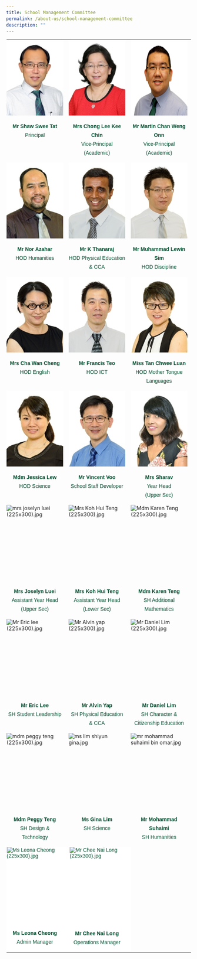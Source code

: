 ```yaml
---
title: School Management Committee
permalink: /about-us/school-management-committee
description: ""
---
```

<table style="margin: auto; outline: 0px; padding: 0px; border-collapse: collapse; clear: both; border: 1px solid transparent; table-layout: fixed;" class="ive_eobj_center ives_tab_kosong"><tbody style="margin: 0px; outline: 0px; padding: 0px;"><tr style="margin: 0px; outline: 0px; padding: 0px;"><td style="margin: 0px; outline: 0px; padding: 0px 15px 15px 0px; vertical-align: top;" width="200px"><img style="margin: auto; outline: 0px; padding: 0px; border: none; max-width: 100%; clear: both; display: block; width: 154px; height: 205px;" class="ive_eobj_center" alt="mr shaw swee tat (225x300).jpg" src="/images/mr%20shaw%20swee%20tat%20(225x300).jpg"><br style="margin: 0px; outline: 0px; padding: 0px;"><div style="margin: 0px; outline: 0px; padding: 0px; line-height: 24px !important; color: rgb(0, 77, 46); font-family: Outfit, sans-serif; font-size: 14px; font-weight: 400; text-align: center;"><b style="margin: 0px; outline: 0px; padding: 0px;">Mr Shaw Swee Tat</b></div><div style="margin: 0px; outline: 0px; padding: 0px; line-height: 24px !important; color: rgb(0, 77, 46); font-family: Outfit, sans-serif; font-size: 14px; font-weight: 400; text-align: center;">Principal</div></td><td style="margin: 0px; outline: 0px; padding: 0px 15px 15px 0px; vertical-align: top;" width="200px"><img style="margin: auto; outline: 0px; padding: 0px; border: none; max-width: 100%; clear: both; display: block; width: 154px; height: 205px;" class="ive_eobj_center" alt="mrs chong-lee kee chin (225x300).jpg" src="/images/mrs%20chong-lee%20kee%20chin%20(225x300).jpg"><br style="margin: 0px; outline: 0px; padding: 0px;"><div style="margin: 0px; outline: 0px; padding: 0px; line-height: 24px !important; color: rgb(0, 77, 46); font-family: Outfit, sans-serif; font-size: 14px; font-weight: 400; text-align: center;"><b style="margin: 0px; outline: 0px; padding: 0px;">Mrs Chong Lee Kee Chin</b></div><div style="margin: 0px; outline: 0px; padding: 0px; line-height: 24px !important; color: rgb(0, 77, 46); font-family: Outfit, sans-serif; font-size: 14px; font-weight: 400; text-align: center;">Vice-Principal (Academic)</div></td><td style="margin: 0px; outline: 0px; padding: 0px 15px 15px 0px; vertical-align: top;" width="205px"><img style="margin: auto; outline: 0px; padding: 0px; border: none; max-width: 100%; clear: both; display: block; width: 205px; height: 205px;" class="ive_eobj_center" alt="Chan_Weng_Onn_Martin_WB.png" src="/images/Chan_Weng_Onn_Martin_WB.png"><br style="margin: 0px; outline: 0px; padding: 0px;"><div style="margin: 0px; outline: 0px; padding: 0px; line-height: 24px !important; color: rgb(0, 77, 46); font-family: Outfit, sans-serif; font-size: 14px; font-weight: 400; text-align: center;"><b style="margin: 0px; outline: 0px; padding: 0px;">Mr Martin Chan Weng Onn</b></div><div style="margin: 0px; outline: 0px; padding: 0px; line-height: 24px !important; color: rgb(0, 77, 46); font-family: Outfit, sans-serif; font-size: 14px; font-weight: 400; text-align: center;">Vice-Principal (Academic)</div></td><td style="margin: 0px; outline: 0px; padding: 0px 15px 15px 0px; vertical-align: top;" width="200px"><br style="margin: 0px; outline: 0px; padding: 0px;"></td></tr><tr style="margin: 0px; outline: 0px; padding: 0px;"><td style="margin: 0px; outline: 0px; padding: 0px 15px 15px 0px; vertical-align: top;"><img style="margin: auto; outline: 0px; padding: 0px; border: none; max-width: 100%; clear: both; display: block; width: 154px; height: 205px;" class="ive_eobj_center" alt="Mr Nor Azahar (225x300).jpg" src="/images/Mr%20Nor%20Azahar%20(225x300).jpg"><br style="margin: 0px; outline: 0px; padding: 0px;"><div style="margin: 0px; outline: 0px; padding: 0px; line-height: 24px !important; color: rgb(0, 77, 46); font-family: Outfit, sans-serif; font-size: 14px; font-weight: 400; text-align: center;"><b style="margin: 0px; outline: 0px; padding: 0px;">Mr Nor Azahar</b></div><div style="margin: 0px; outline: 0px; padding: 0px; line-height: 24px !important; color: rgb(0, 77, 46); font-family: Outfit, sans-serif; font-size: 14px; font-weight: 400; text-align: center;">HOD Humanities</div></td><td style="margin: 0px; outline: 0px; padding: 0px 15px 15px 0px; vertical-align: top;"><img style="margin: auto; outline: 0px; padding: 0px; border: none; max-width: 100%; clear: both; display: block; width: 154px; height: 205px;" class="ive_eobj_center" alt="Mr Thanaraj (225x300).jpg" src="/images/Mr%20Thanaraj%20(225x300).jpg"><br style="margin: 0px; outline: 0px; padding: 0px;"><div style="margin: 0px; outline: 0px; padding: 0px; line-height: 24px !important; color: rgb(0, 77, 46); font-family: Outfit, sans-serif; font-size: 14px; font-weight: 400; text-align: center;"><b style="margin: 0px; outline: 0px; padding: 0px;">Mr K Thanaraj</b></div><div style="margin: 0px; outline: 0px; padding: 0px; line-height: 24px !important; color: rgb(0, 77, 46); font-family: Outfit, sans-serif; font-size: 14px; font-weight: 400; text-align: center;">HOD Physical Education &amp; CCA</div></td><td style="margin: 0px; outline: 0px; padding: 0px 15px 15px 0px; vertical-align: top;"><img style="margin: auto; outline: 0px; padding: 0px; border: none; max-width: 100%; clear: both; display: block; width: 154px; height: 205px;" class="ive_eobj_center" alt="Mr Muhammad Sim (225x300).jpg" src="/images/Mr%20Muhammad%20Sim%20(225x300).jpg"><br style="margin: 0px; outline: 0px; padding: 0px;"><div style="margin: 0px; outline: 0px; padding: 0px; line-height: 24px !important; color: rgb(0, 77, 46); font-family: Outfit, sans-serif; font-size: 14px; font-weight: 400; text-align: center;"><b style="margin: 0px; outline: 0px; padding: 0px;">Mr Muhammad Lewin Sim</b></div><div style="margin: 0px; outline: 0px; padding: 0px; line-height: 24px !important; color: rgb(0, 77, 46); font-family: Outfit, sans-serif; font-size: 14px; font-weight: 400; text-align: center;">HOD Discipline</div></td><td style="margin: 0px; outline: 0px; padding: 0px 15px 15px 0px; vertical-align: top;"><img style="margin: auto; outline: 0px; padding: 0px; border: none; max-width: 100%; clear: both; display: block; width: 154px; height: 205px;" class="ive_eobj_center" alt="Mdm Ng Kae Pheng (225x300).jpg" src="/images/Mdm%20Ng%20Kae%20Pheng%20(225x300).jpg"><br style="margin: 0px; outline: 0px; padding: 0px;"><div style="margin: 0px; outline: 0px; padding: 0px; line-height: 24px !important; color: rgb(0, 77, 46); font-family: Outfit, sans-serif; font-size: 14px; font-weight: 400; text-align: center;"><b style="margin: 0px; outline: 0px; padding: 0px;">Mdm Ng Kae Pheng</b></div><div style="margin: 0px; outline: 0px; padding: 0px; line-height: 24px !important; color: rgb(0, 77, 46); font-family: Outfit, sans-serif; font-size: 14px; font-weight: 400; text-align: center;">HOD Mathematics</div></td></tr><tr style="margin: 0px; outline: 0px; padding: 0px;"><td style="margin: 0px; outline: 0px; padding: 0px 15px 15px 0px; vertical-align: top;"><img style="margin: auto; outline: 0px; padding: 0px; border: none; max-width: 100%; clear: both; display: block; width: 154px; height: 205px;" class="ive_eobj_center" alt="Mrs Cha Wan Cheng (225x300).jpg" src="/images/Mrs%20Cha%20Wan%20Cheng%20(225x300).jpg"><br style="margin: 0px; outline: 0px; padding: 0px;"><div style="margin: 0px; outline: 0px; padding: 0px; line-height: 24px !important; color: rgb(0, 77, 46); font-family: Outfit, sans-serif; font-size: 14px; font-weight: 400; text-align: center;"><b style="margin: 0px; outline: 0px; padding: 0px;">Mrs Cha Wan Cheng</b></div><div style="margin: 0px; outline: 0px; padding: 0px; line-height: 24px !important; color: rgb(0, 77, 46); font-family: Outfit, sans-serif; font-size: 14px; font-weight: 400; text-align: center;">HOD English</div></td><td style="margin: 0px; outline: 0px; padding: 0px 15px 15px 0px; vertical-align: top;"><img style="margin: auto; outline: 0px; padding: 0px; border: none; max-width: 100%; clear: both; display: block; width: 154px; height: 205px;" class="ive_eobj_center" alt="Mr Francis Teo (225x300).jpg" src="/images/Mr%20Francis%20Teo%20(225x300).jpg"><br style="margin: 0px; outline: 0px; padding: 0px;"><div style="margin: 0px; outline: 0px; padding: 0px; line-height: 24px !important; color: rgb(0, 77, 46); font-family: Outfit, sans-serif; font-size: 14px; font-weight: 400; text-align: center;"><b style="margin: 0px; outline: 0px; padding: 0px;">Mr Francis Teo</b></div><div style="margin: 0px; outline: 0px; padding: 0px; line-height: 24px !important; color: rgb(0, 77, 46); font-family: Outfit, sans-serif; font-size: 14px; font-weight: 400; text-align: center;">HOD ICT</div></td><td style="margin: 0px; outline: 0px; padding: 0px 15px 15px 0px; vertical-align: top;"><img style="margin: auto; outline: 0px; padding: 0px; border: none; max-width: 100%; clear: both; display: block; width: 154px; height: 205px;" class="ive_eobj_center" alt="Miss Tan Chwee Luan (225x300).jpg" src="/images/Miss%20Tan%20Chwee%20Luan%20(225x300).jpg"><br style="margin: 0px; outline: 0px; padding: 0px;"><div style="margin: 0px; outline: 0px; padding: 0px; line-height: 24px !important; color: rgb(0, 77, 46); font-family: Outfit, sans-serif; font-size: 14px; font-weight: 400; text-align: center;"><b style="margin: 0px; outline: 0px; padding: 0px;">Miss Tan Chwee Luan</b></div><div style="margin: 0px; outline: 0px; padding: 0px; line-height: 24px !important; color: rgb(0, 77, 46); font-family: Outfit, sans-serif; font-size: 14px; font-weight: 400; text-align: center;">HOD Mother Tongue Languages</div></td><td style="margin: 0px; outline: 0px; padding: 0px 15px 15px 0px; vertical-align: top;"><img style="margin: auto; outline: 0px; padding: 0px; border: none; max-width: 100%; clear: both; display: block; width: 154px; height: 205px;" class="ive_eobj_center" alt="Mrs Linda Wang (225x300).jpg" src="/images/Mrs%20Linda%20Wang%20(225x300).jpg"><br style="margin: 0px; outline: 0px; padding: 0px;"><div style="margin: 0px; outline: 0px; padding: 0px; line-height: 24px !important; color: rgb(0, 77, 46); font-family: Outfit, sans-serif; font-size: 14px; font-weight: 400; text-align: center;"><b style="margin: 0px; outline: 0px; padding: 0px;">Mrs Linda Wang</b></div><div style="margin: 0px; outline: 0px; padding: 0px; line-height: 24px !important; color: rgb(0, 77, 46); font-family: Outfit, sans-serif; font-size: 14px; font-weight: 400; text-align: center;">HOD CCE</div></td></tr><tr style="margin: 0px; outline: 0px; padding: 0px;"><td style="margin: 0px; outline: 0px; padding: 0px 15px 15px 0px; vertical-align: top;"><img style="margin: auto; outline: 0px; padding: 0px; border: none; max-width: 100%; clear: both; display: block; width: 154px; height: 205px;" class="ive_eobj_center" alt="Mdm Jessica Lew (225x300).jpg" src="/images/Mdm%20Jessica%20Lew%20(225x300).jpg"><br style="margin: 0px; outline: 0px; padding: 0px;"><div style="margin: 0px; outline: 0px; padding: 0px; line-height: 24px !important; color: rgb(0, 77, 46); font-family: Outfit, sans-serif; font-size: 14px; font-weight: 400; text-align: center;"><b style="margin: 0px; outline: 0px; padding: 0px;">Mdm Jessica Lew</b></div><div style="margin: 0px; outline: 0px; padding: 0px; line-height: 24px !important; color: rgb(0, 77, 46); font-family: Outfit, sans-serif; font-size: 14px; font-weight: 400; text-align: center;">HOD Science</div></td><td style="margin: 0px; outline: 0px; padding: 0px 15px 15px 0px; vertical-align: top;"><img style="margin: auto; outline: 0px; padding: 0px; border: none; max-width: 100%; clear: both; display: block; width: 154px; height: 205px;" class="ive_eobj_center" alt="Mr Vincent Voo (225x300).jpg" src="/images/Mr%20Vincent%20Voo%20(225x300).jpg"><br style="margin: 0px; outline: 0px; padding: 0px;"><div style="margin: 0px; outline: 0px; padding: 0px; line-height: 24px !important; color: rgb(0, 77, 46); font-family: Outfit, sans-serif; font-size: 14px; font-weight: 400; text-align: center;"><b style="margin: 0px; outline: 0px; padding: 0px;">Mr Vincent Voo</b></div><div style="margin: 0px; outline: 0px; padding: 0px; line-height: 24px !important; color: rgb(0, 77, 46); font-family: Outfit, sans-serif; font-size: 14px; font-weight: 400; text-align: center;">School Staff Developer</div></td><td style="margin: 0px; outline: 0px; padding: 0px 15px 15px 0px; vertical-align: top;"><img style="margin: auto; outline: 0px; padding: 0px; border: none; max-width: 100%; clear: both; display: block; width: 154px; height: 205px;" class="ive_eobj_center" alt="Mrs D Sharav (225x300).jpg" src="/images/Mrs%20D%20Sharav%20(225x300).jpg"><br style="margin: 0px; outline: 0px; padding: 0px;"><div style="margin: 0px; outline: 0px; padding: 0px; line-height: 24px !important; color: rgb(0, 77, 46); font-family: Outfit, sans-serif; font-size: 14px; font-weight: 400; text-align: center;"><b style="margin: 0px; outline: 0px; padding: 0px;">Mrs Sharav</b></div><div style="margin: 0px; outline: 0px; padding: 0px; line-height: 24px !important; color: rgb(0, 77, 46); font-family: Outfit, sans-serif; font-size: 14px; font-weight: 400; text-align: center;">Year Head</div><div style="margin: 0px; outline: 0px; padding: 0px; line-height: 24px !important; color: rgb(0, 77, 46); font-family: Outfit, sans-serif; font-size: 14px; font-weight: 400; text-align: center;">(Upper Sec)</div></td><td style="margin: 0px; outline: 0px; padding: 0px 15px 15px 0px; vertical-align: top;"><img style="margin: auto; outline: 0px; padding: 0px; border: none; max-width: 100%; clear: both; display: block; width: 154px; height: 205px;" class="ive_eobj_center" alt="Mdm Yeo leng (225x300).jpg" src="/images/Mdm%20Yeo%20leng%20(225x300).jpg"><br style="margin: 0px; outline: 0px; padding: 0px;"><div style="margin: 0px; outline: 0px; padding: 0px; line-height: 24px !important; color: rgb(0, 77, 46); font-family: Outfit, sans-serif; font-size: 14px; font-weight: 400; text-align: center;"><b style="margin: 0px; outline: 0px; padding: 0px;">Mdm Yeo Leng</b></div><div style="margin: 0px; outline: 0px; padding: 0px; line-height: 24px !important; color: rgb(0, 77, 46); font-family: Outfit, sans-serif; font-size: 14px; font-weight: 400; text-align: center;">Year Head</div><div style="margin: 0px; outline: 0px; padding: 0px; line-height: 24px !important; color: rgb(0, 77, 46); font-family: Outfit, sans-serif; font-size: 14px; font-weight: 400; text-align: center;">(Lower Sec)</div></td></tr><tr style="margin: 0px; outline: 0px; padding: 0px;"><td style="margin: 0px; outline: 0px; padding: 0px 15px 15px 0px; vertical-align: top;"><img style="margin: auto; outline: 0px; padding: 0px; border: none; max-width: 100%; clear: both; display: block; width: 154px; height: 205px;" class="ive_eobj_center" alt="mrs joselyn luei (225x300).jpg" src="https://angmokiosec.moe.edu.sg/qql/slot/u531/2022/About%20Us/SMC/mrs%20joselyn%20luei%20(225x300).jpg"><br style="margin: 0px; outline: 0px; padding: 0px;"><div style="margin: 0px; outline: 0px; padding: 0px; line-height: 24px !important; color: rgb(0, 77, 46); font-family: Outfit, sans-serif; font-size: 14px; font-weight: 400; text-align: center;"><b style="margin: 0px; outline: 0px; padding: 0px;">Mrs Joselyn Luei</b></div><div style="margin: 0px; outline: 0px; padding: 0px; line-height: 24px !important; color: rgb(0, 77, 46); font-family: Outfit, sans-serif; font-size: 14px; font-weight: 400; text-align: center;">Assistant Year Head</div><div style="margin: 0px; outline: 0px; padding: 0px; line-height: 24px !important; color: rgb(0, 77, 46); font-family: Outfit, sans-serif; font-size: 14px; font-weight: 400; text-align: center;">(Upper Sec)</div></td><td style="margin: 0px; outline: 0px; padding: 0px 15px 15px 0px; vertical-align: top;"><img style="margin: auto; outline: 0px; padding: 0px; border: none; max-width: 100%; clear: both; display: block; width: 154px; height: 205px;" class="ive_eobj_center" alt="Mrs Koh Hui Teng (225x300).jpg" src="https://angmokiosec.moe.edu.sg/qql/slot/u531/2022/About%20Us/SMC/Mrs%20Koh%20Hui%20Teng%20(225x300).jpg"><br style="margin: 0px; outline: 0px; padding: 0px;"><div style="margin: 0px; outline: 0px; padding: 0px; line-height: 24px !important; color: rgb(0, 77, 46); font-family: Outfit, sans-serif; font-size: 14px; font-weight: 400; text-align: center;"><b style="margin: 0px; outline: 0px; padding: 0px;">Mrs Koh Hui Teng</b></div><div style="margin: 0px; outline: 0px; padding: 0px; line-height: 24px !important; color: rgb(0, 77, 46); font-family: Outfit, sans-serif; font-size: 14px; font-weight: 400; text-align: center;">Assistant Year Head</div><div style="margin: 0px; outline: 0px; padding: 0px; line-height: 24px !important; color: rgb(0, 77, 46); font-family: Outfit, sans-serif; font-size: 14px; font-weight: 400; text-align: center;">(Lower Sec)</div></td><td style="margin: 0px; outline: 0px; padding: 0px 15px 15px 0px; vertical-align: top;"><img style="margin: auto; outline: 0px; padding: 0px; border: none; max-width: 100%; clear: both; display: block; width: 154px; height: 205px;" class="ive_eobj_center" alt="Mdm Karen Teng (225x300).jpg" src="https://angmokiosec.moe.edu.sg/qql/slot/u531/2022/About%20Us/SMC/Mdm%20Karen%20Teng%20(225x300).jpg"><br style="margin: 0px; outline: 0px; padding: 0px;"><div style="margin: 0px; outline: 0px; padding: 0px; line-height: 24px !important; color: rgb(0, 77, 46); font-family: Outfit, sans-serif; font-size: 14px; font-weight: 400; text-align: center;"><b style="margin: 0px; outline: 0px; padding: 0px;">Mdm Karen Teng</b></div><div style="margin: 0px; outline: 0px; padding: 0px; line-height: 24px !important; color: rgb(0, 77, 46); font-family: Outfit, sans-serif; font-size: 14px; font-weight: 400; text-align: center;">SH Additional Mathematics</div></td><td style="margin: 0px; outline: 0px; padding: 0px 15px 15px 0px; vertical-align: top;"><img style="margin: auto; outline: 0px; padding: 0px; border: none; max-width: 100%; clear: both; display: block; width: 154px; height: 205px;" class="ive_eobj_center" alt="Mr Desmond Tong (225x300).jpg" src="https://angmokiosec.moe.edu.sg/qql/slot/u531/2022/About%20Us/SMC/Mr%20Desmond%20Tong%20(225x300).jpg"><br style="margin: 0px; outline: 0px; padding: 0px;"><div style="margin: 0px; outline: 0px; padding: 0px; line-height: 24px !important; color: rgb(0, 77, 46); font-family: Outfit, sans-serif; font-size: 14px; font-weight: 400; text-align: center;"><b style="margin: 0px; outline: 0px; padding: 0px;">Mr Desmond Tong</b></div><div style="margin: 0px; outline: 0px; padding: 0px; line-height: 24px !important; color: rgb(0, 77, 46); font-family: Outfit, sans-serif; font-size: 14px; font-weight: 400; text-align: center;">SH Data Management</div></td></tr><tr style="margin: 0px; outline: 0px; padding: 0px;"><td style="margin: 0px; outline: 0px; padding: 0px 15px 15px 0px; vertical-align: top;"><img style="margin: auto; outline: 0px; padding: 0px; border: none; max-width: 100%; clear: both; display: block; width: 154px; height: 205px;" class="ive_eobj_center" alt="Mr Eric lee (225x300).jpg" src="https://angmokiosec.moe.edu.sg/qql/slot/u531/2022/About%20Us/SMC/Mr%20Eric%20lee%20(225x300).jpg"><br style="margin: 0px; outline: 0px; padding: 0px;"><div style="margin: 0px; outline: 0px; padding: 0px; line-height: 24px !important; color: rgb(0, 77, 46); font-family: Outfit, sans-serif; font-size: 14px; font-weight: 400; text-align: center;"><b style="margin: 0px; outline: 0px; padding: 0px;">Mr Eric Lee</b></div><div style="margin: 0px; outline: 0px; padding: 0px; line-height: 24px !important; color: rgb(0, 77, 46); font-family: Outfit, sans-serif; font-size: 14px; font-weight: 400; text-align: center;">SH Student Leadership</div></td><td style="margin: 0px; outline: 0px; padding: 0px 15px 15px 0px; vertical-align: top;"><img style="margin: auto; outline: 0px; padding: 0px; border: none; max-width: 100%; clear: both; display: block; width: 154px; height: 205px;" class="ive_eobj_center" alt="Mr Alvin yap (225x300).jpg" src="https://angmokiosec.moe.edu.sg/qql/slot/u531/2022/About%20Us/SMC/Mr%20Alvin%20yap%20(225x300).jpg"><br style="margin: 0px; outline: 0px; padding: 0px;"><div style="margin: 0px; outline: 0px; padding: 0px; line-height: 24px !important; color: rgb(0, 77, 46); font-family: Outfit, sans-serif; font-size: 14px; font-weight: 400; text-align: center;"><b style="margin: 0px; outline: 0px; padding: 0px;">Mr Alvin Yap</b></div><div style="margin: 0px; outline: 0px; padding: 0px; line-height: 24px !important; color: rgb(0, 77, 46); font-family: Outfit, sans-serif; font-size: 14px; font-weight: 400; text-align: center;">SH Physical Education &amp; CCA</div></td><td style="margin: 0px; outline: 0px; padding: 0px 15px 15px 0px; vertical-align: top;"><img style="margin: auto; outline: 0px; padding: 0px; border: none; max-width: 100%; clear: both; display: block; width: 154px; height: 205px;" class="ive_eobj_center" alt="Mr Daniel Lim (225x300).jpg" src="https://angmokiosec.moe.edu.sg/qql/slot/u531/2022/About%20Us/SMC/Mr%20Daniel%20Lim%20(225x300).jpg"><br style="margin: 0px; outline: 0px; padding: 0px;"><div style="margin: 0px; outline: 0px; padding: 0px; line-height: 24px !important; color: rgb(0, 77, 46); font-family: Outfit, sans-serif; font-size: 14px; font-weight: 400; text-align: center;"><b style="margin: 0px; outline: 0px; padding: 0px;">Mr Daniel Lim</b></div><div style="margin: 0px; outline: 0px; padding: 0px; line-height: 24px !important; color: rgb(0, 77, 46); font-family: Outfit, sans-serif; font-size: 14px; font-weight: 400; text-align: center;">SH Character &amp; Citizenship Education</div></td><td style="margin: 0px; outline: 0px; padding: 0px 15px 15px 0px; vertical-align: top;"><img style="margin: auto; outline: 0px; padding: 0px; border: none; max-width: 100%; clear: both; display: block; width: 154px; height: 205px;" class="ive_eobj_center" alt="ms cheryl ang (225x300).jpg" src="https://angmokiosec.moe.edu.sg/qql/slot/u531/2022/About%20Us/SMC/ms%20cheryl%20ang%20(225x300).jpg"><br style="margin: 0px; outline: 0px; padding: 0px;"><div style="margin: 0px; outline: 0px; padding: 0px; line-height: 24px !important; color: rgb(0, 77, 46); font-family: Outfit, sans-serif; font-size: 14px; font-weight: 400; text-align: center;"><b style="margin: 0px; outline: 0px; padding: 0px;">Ms Cheryl Ang</b></div><div style="margin: 0px; outline: 0px; padding: 0px; line-height: 24px !important; color: rgb(0, 77, 46); font-family: Outfit, sans-serif; font-size: 14px; font-weight: 400; text-align: center;">SH Aesthetics</div></td></tr><tr style="margin: 0px; outline: 0px; padding: 0px;"><td style="margin: 0px; outline: 0px; padding: 0px 15px 15px 0px; vertical-align: top;"><img style="margin: auto; outline: 0px; padding: 0px; border: none; max-width: 100%; clear: both; display: block; width: 154px; height: 205px;" class="ive_eobj_center" alt="mdm peggy teng (225x300).jpg" src="https://angmokiosec.moe.edu.sg/qql/slot/u531/2022/About%20Us/SMC/mdm%20peggy%20teng%20(225x300).jpg"><br style="margin: 0px; outline: 0px; padding: 0px;"><div style="margin: 0px; outline: 0px; padding: 0px; line-height: 24px !important; color: rgb(0, 77, 46); font-family: Outfit, sans-serif; font-size: 14px; font-weight: 400; text-align: center;"><b style="margin: 0px; outline: 0px; padding: 0px;">Mdm Peggy Teng</b></div><div style="margin: 0px; outline: 0px; padding: 0px; line-height: 24px !important; color: rgb(0, 77, 46); font-family: Outfit, sans-serif; font-size: 14px; font-weight: 400; text-align: center;">SH Design &amp; Technology</div></td><td style="margin: 0px; outline: 0px; padding: 0px 15px 15px 0px; vertical-align: top;"><img style="margin: auto; outline: 0px; padding: 0px; border: none; max-width: 100%; clear: both; display: block; width: 154px; height: 205px;" class="ive_eobj_center" alt="ms lim shiyun gina.jpg" src="https://angmokiosec.moe.edu.sg/qql/slot/u531/2022/About%20Us/SMC/ms%20lim%20shiyun%20gina.jpg"><br style="margin: 0px; outline: 0px; padding: 0px;"><div style="margin: 0px; outline: 0px; padding: 0px; line-height: 24px !important; color: rgb(0, 77, 46); font-family: Outfit, sans-serif; font-size: 14px; font-weight: 400; text-align: center;"><b style="margin: 0px; outline: 0px; padding: 0px;">Ms Gina Lim</b></div><div style="margin: 0px; outline: 0px; padding: 0px; line-height: 24px !important; color: rgb(0, 77, 46); font-family: Outfit, sans-serif; font-size: 14px; font-weight: 400; text-align: center;">SH Science</div></td><td style="margin: 0px; outline: 0px; padding: 0px 15px 15px 0px; vertical-align: top;"><img style="margin: auto; outline: 0px; padding: 0px; border: none; max-width: 100%; clear: both; display: block; width: 154px; height: 205px;" class="ive_eobj_center" alt="mr mohammad suhaimi bin omar.jpg" src="https://angmokiosec.moe.edu.sg/qql/slot/u531/2022/About%20Us/SMC/mr%20mohammad%20suhaimi%20bin%20omar.jpg"><br style="margin: 0px; outline: 0px; padding: 0px;"><div style="margin: 0px; outline: 0px; padding: 0px; line-height: 24px !important; color: rgb(0, 77, 46); font-family: Outfit, sans-serif; font-size: 14px; font-weight: 400; text-align: center;"><b style="margin: 0px; outline: 0px; padding: 0px;">Mr Mohammad Suhaimi</b></div><div style="margin: 0px; outline: 0px; padding: 0px; line-height: 24px !important; color: rgb(0, 77, 46); font-family: Outfit, sans-serif; font-size: 14px; font-weight: 400; text-align: center;">SH Humanities</div></td><td style="margin: 0px; outline: 0px; padding: 0px 15px 15px 0px; vertical-align: top;"><img style="margin: auto; outline: 0px; padding: 0px; border: none; max-width: 100%; clear: both; display: block; width: 154px;" class="ive_eobj_center" alt="ms abidah gafoor.jpg" src="https://angmokiosec.moe.edu.sg/qql/slot/u531/about%20us/school%20management%20committee/New/ms%20abidah%20gafoor.jpg"><br style="margin: 0px; outline: 0px; padding: 0px;"><div style="margin: 0px; outline: 0px; padding: 0px; line-height: 24px !important; color: rgb(0, 77, 46); font-family: Outfit, sans-serif; font-size: 14px; font-weight: 400; text-align: center;"><b style="margin: 0px; outline: 0px; padding: 0px;">Ms A<span style="margin: 0px; outline: 0px; padding: 0px; font-size: 11.6667px;">'</span>bidah Gafoor</b></div><div style="margin: 0px; outline: 0px; padding: 0px; line-height: 24px !important; color: rgb(0, 77, 46); font-family: Outfit, sans-serif; font-size: 14px; font-weight: 400; text-align: center;">LH English</div></td></tr><tr style="margin: 0px; outline: 0px; padding: 0px;"><td style="margin: 0px; outline: 0px; padding: 0px 15px 15px 0px; vertical-align: top; color: rgb(0, 77, 46); font-family: Outfit, sans-serif; font-size: 14px; font-style: normal; font-variant-ligatures: normal; font-variant-caps: normal; font-weight: 400; letter-spacing: normal; orphans: 2; text-align: left; text-indent: 0px; text-transform: none; white-space: normal; widows: 2; word-spacing: 0px; -webkit-text-stroke-width: 0px; background-color: rgb(255, 255, 255); text-decoration-thickness: initial; text-decoration-style: initial; text-decoration-color: initial;"><img style="margin: auto; outline: 0px; padding: 0px; border: none; max-width: 100%; clear: both; display: block; width: 153px; height: 205px;" class="ive_eobj_center" alt="Ms Leona Cheong (225x300).jpg" src="https://angmokiosec.moe.edu.sg/qql/slot/u531/about%20us/organisational%20chart/2019/EAS/Ms%20Leona%20Cheong%20(225x300).jpg"><br style="margin: 0px; outline: 0px; padding: 0px;"><div style="margin: 0px; outline: 0px; padding: 0px; line-height: 24px !important; color: rgb(0, 77, 46); font-family: Outfit, sans-serif; font-size: 14px; font-weight: 400; text-align: center;"><div style="margin: 0px; outline: 0px; padding: 0px; line-height: 24px !important; color: rgb(0, 77, 46); font-family: Outfit, sans-serif; font-size: 14px; font-weight: 400;"><b style="margin: 0px; outline: 0px; padding: 0px;">Ms Leona Cheong</b></div><div style="margin: 0px; outline: 0px; padding: 0px; line-height: 24px !important; color: rgb(0, 77, 46); font-family: Outfit, sans-serif; font-size: 14px; font-weight: 400;">Admin Manager</div></div></td><td style="margin: 0px; outline: 0px; padding: 0px 15px 15px 0px; vertical-align: top; color: rgb(0, 77, 46); font-family: Outfit, sans-serif; font-size: 14px; font-style: normal; font-variant-ligatures: normal; font-variant-caps: normal; font-weight: 400; letter-spacing: normal; orphans: 2; text-align: left; text-indent: 0px; text-transform: none; white-space: normal; widows: 2; word-spacing: 0px; -webkit-text-stroke-width: 0px; background-color: rgb(255, 255, 255); text-decoration-thickness: initial; text-decoration-style: initial; text-decoration-color: initial;"><img style="margin: auto; outline: 0px; padding: 0px; border: none; max-width: 100%; clear: both; display: block; width: 148px; height: 206px;" class="ive_eobj_center" alt="Mr Chee Nai Long (225x300).jpg" src="https://angmokiosec.moe.edu.sg/qql/slot/u531/about%20us/organisational%20chart/2019/EAS/Mr%20Chee%20Nai%20Long%20(225x300).jpg"><br style="margin: 0px; outline: 0px; padding: 0px;"><div style="margin: 0px; outline: 0px; padding: 0px; line-height: 24px !important; color: rgb(0, 77, 46); font-family: Outfit, sans-serif; font-size: 14px; font-weight: 400; text-align: center;"><b style="margin: 0px; outline: 0px; padding: 0px;">Mr Chee Nai Long</b></div><div style="margin: 0px; outline: 0px; padding: 0px; line-height: 24px !important; color: rgb(0, 77, 46); font-family: Outfit, sans-serif; font-size: 14px; font-weight: 400; text-align: center;">Operations Manager</div></td></tr></tbody></table>